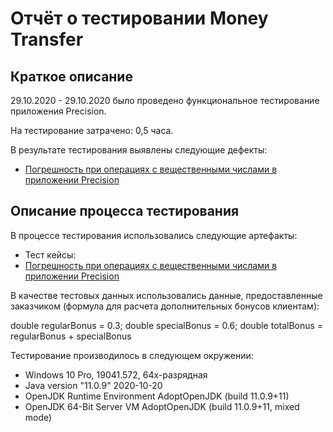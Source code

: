 # Отчёт о тестировании Money Transfer

## Краткое описание

29.10.2020 - 29.10.2020 было проведено функциональное тестирование приложения Precision.

На тестирование затрачено: 0,5 часа.

В результате тестирования выявлены следующие дефекты:
* [Погрешность при операциях с вещественными числами в приложении Precision](https://github.com/ShalopaykaQA/Precision/issues/1)

## Описание процесса тестирования

В процессе тестирования использовались следующие артефакты:
* Тест кейсы:
* [Погрешность при операциях с вещественными числами в приложении Precision](testcase.md)

В качестве тестовых данных использовались данные, предоставленные заказчиком (формула для расчета дополнительных бонусов клиентам):

double regularBonus = 0.3;
double specialBonus = 0.6;
double totalBonus = regularBonus + specialBonus

Тестирование производилось в следующем окружении:
* Windows 10 Pro, 19041.572, 64х-разрядная
* Java  version "11.0.9" 2020-10-20
* OpenJDK Runtime Environment AdoptOpenJDK (build 11.0.9+11)
* OpenJDK 64-Bit Server VM AdoptOpenJDK (build 11.0.9+11, mixed mode)
